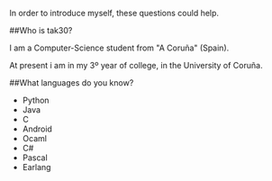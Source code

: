 <!-- 
.. title: About me
.. slug: about-me
.. date: 2014/05/13 22:07:48
.. tags: info 
.. link: 
.. description: 
.. type: text
-->

In order to introduce myself, these questions could help.

##Who is tak30?

I am a Computer-Science student from "A Coruña" (Spain).

At present i am in my 3º year of college, in the University of Coruña.

##What languages do you know?

* Python
* Java 
* C
* Android
* Ocaml
* C#
* Pascal
* Earlang
